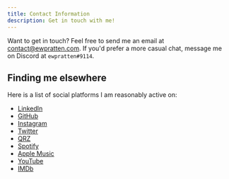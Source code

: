 ```yaml
---
title: Contact Information
description: Get in touch with me!
---
```



Want to get in touch? Feel free to send me an email at [contact@ewpratten.com](mailto:contact@ewpratten.com). If you'd prefer a more casual chat, message me on Discord at `ewpratten#9114`.

## Finding me elsewhere

Here is a list of social platforms I am reasonably active on:

- [LinkedIn](https://www.linkedin.com/in/ewpratten/)
- [GitHub](https://github.com/ewpratten)
- [Instagram](https://www.instagram.com/evanpratten/)
- [Twitter](https://twitter.com/ewpratten/)
- [QRZ](https://qrz.com/db/va3zza)
- [Spotify](https://open.spotify.com/artist/1aLNEmgqBJkhfkEZvf8Vh5)
- [Apple Music](https://music.apple.com/us/artist/evan-pratten/1611566708)
- [YouTube](https://www.youtube.com/@ewpratten)
- [IMDb](https://www.imdb.com/name/nm13747554/)

